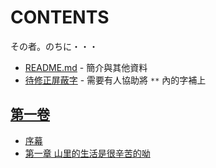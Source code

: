 # CONTENTS

その者。のちに・・・


- [README.md](README.md) - 簡介與其他資料
- [待修正屏蔽字](%E5%BE%85%E4%BF%AE%E6%AD%A3%E5%B1%8F%E8%94%BD%E5%AD%97.md) - 需要有人協助將 `**` 內的字補上


## [第一卷](%E7%AC%AC%E4%B8%80%E5%8D%B7)

- [序幕](%E7%AC%AC%E4%B8%80%E5%8D%B7/%E5%BA%8F%E5%B9%95.txt)
- [第一章 山里的生活是很辛苦的呦](%E7%AC%AC%E4%B8%80%E5%8D%B7/%E7%AC%AC%E4%B8%80%E7%AB%A0%20%E5%B1%B1%E9%87%8C%E7%9A%84%E7%94%9F%E6%B4%BB%E6%98%AF%E5%BE%88%E8%BE%9B%E8%8B%A6%E7%9A%84%E5%91%A6.txt)
